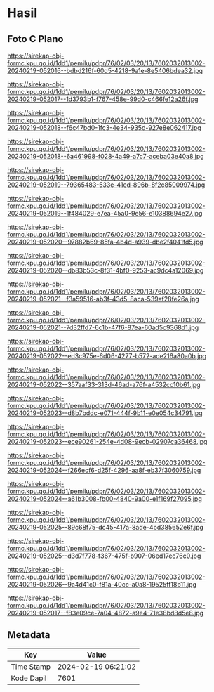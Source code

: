 # Hasil

## Foto C Plano

https://sirekap-obj-formc.kpu.go.id/1dd1/pemilu/pdpr/76/02/03/20/13/7602032013002-20240219-052016--bdbd216f-60d5-4218-9a1e-8e5406bdea32.jpg

https://sirekap-obj-formc.kpu.go.id/1dd1/pemilu/pdpr/76/02/03/20/13/7602032013002-20240219-052017--1d3793b1-f767-458e-99d0-c466fe12a26f.jpg

https://sirekap-obj-formc.kpu.go.id/1dd1/pemilu/pdpr/76/02/03/20/13/7602032013002-20240219-052018--f6c47bd0-1fc3-4e34-935d-927e8e062417.jpg

https://sirekap-obj-formc.kpu.go.id/1dd1/pemilu/pdpr/76/02/03/20/13/7602032013002-20240219-052018--6a461998-f028-4a49-a7c7-aceba03e40a8.jpg

https://sirekap-obj-formc.kpu.go.id/1dd1/pemilu/pdpr/76/02/03/20/13/7602032013002-20240219-052019--79365483-533e-41ed-896b-8f2c85009974.jpg

https://sirekap-obj-formc.kpu.go.id/1dd1/pemilu/pdpr/76/02/03/20/13/7602032013002-20240219-052019--1f484029-e7ea-45a0-9e56-e10388694e27.jpg

https://sirekap-obj-formc.kpu.go.id/1dd1/pemilu/pdpr/76/02/03/20/13/7602032013002-20240219-052020--97882b69-85fa-4b4d-a939-dbe2f4041fd5.jpg

https://sirekap-obj-formc.kpu.go.id/1dd1/pemilu/pdpr/76/02/03/20/13/7602032013002-20240219-052020--db83b53c-8f31-4bf0-9253-ac9dc4a12069.jpg

https://sirekap-obj-formc.kpu.go.id/1dd1/pemilu/pdpr/76/02/03/20/13/7602032013002-20240219-052021--f3a59516-ab3f-43d5-8aca-539af28fe26a.jpg

https://sirekap-obj-formc.kpu.go.id/1dd1/pemilu/pdpr/76/02/03/20/13/7602032013002-20240219-052021--7d32ffd7-6c1b-47f6-87ea-60ad5c9368d1.jpg

https://sirekap-obj-formc.kpu.go.id/1dd1/pemilu/pdpr/76/02/03/20/13/7602032013002-20240219-052022--ed3c975e-6d06-4277-b572-ade216a80a0b.jpg

https://sirekap-obj-formc.kpu.go.id/1dd1/pemilu/pdpr/76/02/03/20/13/7602032013002-20240219-052022--357aaf33-313d-46ad-a76f-a4532cc10b61.jpg

https://sirekap-obj-formc.kpu.go.id/1dd1/pemilu/pdpr/76/02/03/20/13/7602032013002-20240219-052023--d8b7bddc-e071-444f-9b11-e0e054c34791.jpg

https://sirekap-obj-formc.kpu.go.id/1dd1/pemilu/pdpr/76/02/03/20/13/7602032013002-20240219-052023--ece90261-254e-4d08-9ecb-02907ca36468.jpg

https://sirekap-obj-formc.kpu.go.id/1dd1/pemilu/pdpr/76/02/03/20/13/7602032013002-20240219-052024--f266ecf6-d25f-4296-aa8f-eb37f3060759.jpg

https://sirekap-obj-formc.kpu.go.id/1dd1/pemilu/pdpr/76/02/03/20/13/7602032013002-20240219-052024--a61b3008-fb00-4840-9a00-e1f169f27095.jpg

https://sirekap-obj-formc.kpu.go.id/1dd1/pemilu/pdpr/76/02/03/20/13/7602032013002-20240219-052025--89c68f75-dc45-417a-8ade-4bd385652e6f.jpg

https://sirekap-obj-formc.kpu.go.id/1dd1/pemilu/pdpr/76/02/03/20/13/7602032013002-20240219-052025--d3d7f778-f367-475f-b907-06ed17ec76c0.jpg

https://sirekap-obj-formc.kpu.go.id/1dd1/pemilu/pdpr/76/02/03/20/13/7602032013002-20240219-052026--9a4d41c0-f81a-40cc-a0a8-19525ff18b11.jpg

https://sirekap-obj-formc.kpu.go.id/1dd1/pemilu/pdpr/76/02/03/20/13/7602032013002-20240219-052017--f83e09ce-7a04-4872-a9e4-71e38bd8d5e8.jpg


## Metadata

| Key        | Value               |
| ---------- | ------------------- |
| Time Stamp | 2024-02-19 06:21:02 |
| Kode Dapil | 7601                |



